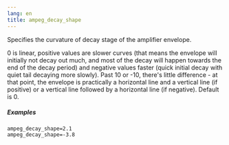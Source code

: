 ```yaml
---
lang: en
title: ampeg_decay_shape
---
```

Specifies the curvature of decay stage of the amplifier envelope.

0 is linear, positive values are slower curves (that means the envelope will
initially not decay out much, and most of the decay will happen towards the end
of the decay period) and negative values faster (quick initial decay with quiet
tail decaying more slowly). Past 10 or -10, there's little difference - at that
point, the envelope is practically a horizontal line and a vertical line
(if positive) or a vertical line followed by a horizontal line (if negative).
Default is 0.

##### Examples

```
ampeg_decay_shape=2.1
ampeg_decay_shape=-3.8
```

